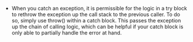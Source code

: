 - When you catch an exception, it is permissible for the logic in a try block to rethrow the exception up the call stack to the previous caller. To do so, simply use throw() within a catch block. This passes the exception up the chain of calling logic, which can be helpful if your catch block is only able to partially handle the error at hand.